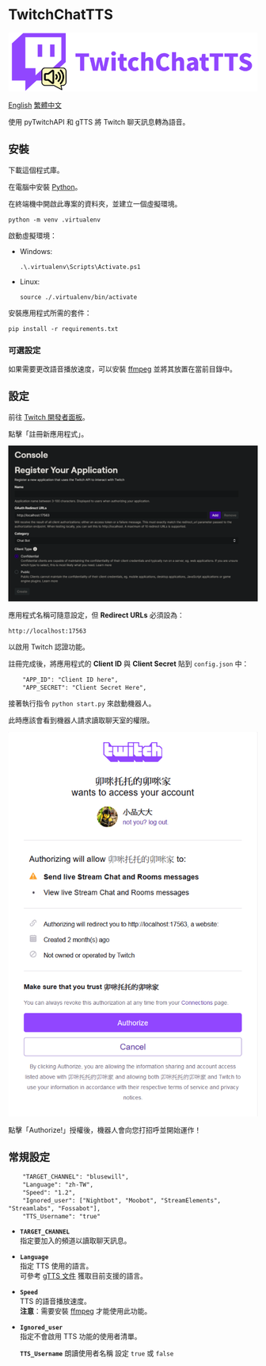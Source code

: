# TwitchChatTTS

![TwitchChatTTSLogo](Photo/Twitch%20Chat%20TTS%20Logo.png)

[English](README.md) [繁體中文](README-zh-tw.md)

使用 pyTwitchAPI 和 gTTS 將 Twitch 聊天訊息轉為語音。

## 安裝

下載這個程式庫。

在電腦中安裝 [Python](https://www.python.org/)。

在終端機中開啟此專案的資料夾，並建立一個虛擬環境。

```
python -m venv .virtualenv
```

啟動虛擬環境：

- Windows:  
  ```
  .\.virtualenv\Scripts\Activate.ps1
  ```
- Linux:  
  ```
  source ./.virtualenv/bin/activate
  ```

安裝應用程式所需的套件：

```
pip install -r requirements.txt
```

### 可選設定

如果需要更改語音播放速度，可以安裝 [ffmpeg](https://www.ffmpeg.org/) 並將其放置在當前目錄中。

## 設定

前往 [Twitch 開發者面板](https://dev.twitch.tv/console)。

點擊「註冊新應用程式」。

![Register A New Application Twitch](Photo/Twitch%20Register%20a%20New%20Application.png)

應用程式名稱可隨意設定，但 **Redirect URLs** 必須設為：

```
http://localhost:17563
```

以啟用 Twitch 認證功能。

註冊完成後，將應用程式的 **Client ID** 與 **Client Secret** 貼到 `config.json` 中：

```
    "APP_ID": "Client ID here",
    "APP_SECRET": "Client Secret Here",
```

接著執行指令 `python start.py` 來啟動機器人。

此時應該會看到機器人請求讀取聊天室的權限。

![Twitch Authcating the Application](Photo/Twitch%20Auth.png)

點擊「Authorize!」授權後，機器人會向您打招呼並開始運作！

## 常規設定

```
    "TARGET_CHANNEL": "blusewill",
    "Language": "zh-TW",
    "Speed": "1.2",
    "Ignored_user": ["Nightbot", "Moobot", "StreamElements", "Streamlabs", "Fossabot"],
    "TTS_Username": "true"
```

- **`TARGET_CHANNEL`**  
  指定要加入的頻道以讀取聊天訊息。

- **`Language`**  
  指定 TTS 使用的語言。  
  可參考 [gTTS 文件](https://gtts.readthedocs.io/en/latest/module.html#languages-gtts-lang) 獲取目前支援的語言。

- **`Speed`**  
  TTS 的語音播放速度。  
  **注意**：需要安裝 [ffmpeg](https://ffmpeg.org) 才能使用此功能。

- **`Ignored_user`**  
  指定不會啟用 TTS 功能的使用者清單。

  **`TTS_Username`**
  朗讀使用者名稱 設定 `true` 或 `false`